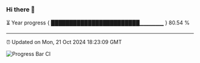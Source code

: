 ### Hi there 👋

⏳ Year progress { ████████████████████████▁▁▁▁▁▁ } 80.54 %

---

⏰ Updated on Mon, 21 Oct 2024 18:23:09 GMT

![Progress Bar CI](https://github.com/liununu/liununu/workflows/Progress%20Bar%20CI/badge.svg)
